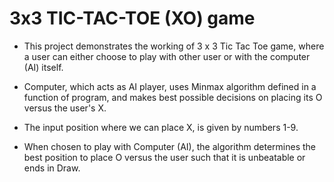 # 3x3 TIC-TAC-TOE (XO) game

* This project demonstrates the working of 3 x 3 Tic Tac Toe game, where a user can either choose to play with other user or with the computer (AI) itself.
  
* Computer, which acts as AI player, uses Minmax algorithm defined in a function of program, and makes best possible decisions on placing its O versus the user's X.

* The input position where we can place X, is given by numbers 1-9.

* When chosen to play with Computer (AI), the algorithm determines the best position to place O versus the user such that it is unbeatable or ends in Draw.
